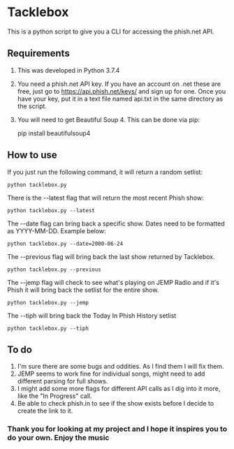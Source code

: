 # Tacklebox

This is a python script to give you a CLI for accessing the phish.net API.

## Requirements

1. This was developed in Python 3.7.4
2. You need a phish.net API key.  If you have an account on .net these are free, just go to <https://api.phish.net/keys/> and sign up for one.  Once you have your key, put it in a text file named api.txt in the same directory as the script.
3. You will need to get Beautiful Soup 4.  This can be done via pip:

    pip install beautifulsoup4

## How to use

If you just run the following command, it will return a random setlist:

    python tacklebox.py
There is the --latest flag that will return the most recent Phish show:

    python tacklebox.py --latest
The --date flag can bring back a specific show.  Dates need to be formatted as YYYY-MM-DD. Example below:

    python tacklebox.py --date=2000-06-24
The --previous flag will bring back the last show returned by Tacklebox.

    python tacklebox.py --previous
The --jemp flag will check to see what's playing on JEMP Radio and if it's Phish it will bring back the setlist for the entire show.

    python tacklebox.py --jemp
The --tiph will bring back the Today In Phish History setlist

    python tacklebox.py --tiph

## To do

1. I'm sure there are some bugs and oddities.  As I find them I will fix them.
2. JEMP seems to work fine for individual songs, might need to add different parsing for full shows.
3. I might add some more flags for different API calls as I dig into it more, like the "In Progress" call.
4. Be able to check phish.in to see if the show exists before I decide to create the link to it.

### Thank you for looking at my project and I hope it inspires you to do your own.  Enjoy the music
